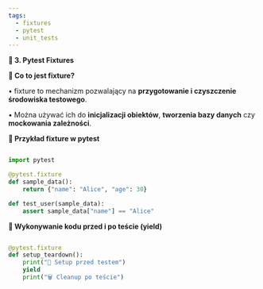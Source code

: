```yaml
---
tags:
  - fixtures
  - pytest
  - unit_tests
---
```


**📝 3. Pytest Fixtures**

**🔹 Co to jest fixture?**

• fixture to mechanizm pozwalający na **przygotowanie i czyszczenie środowiska testowego**.

• Można używać ich do **inicjalizacji obiektów**, **tworzenia bazy danych** czy **mockowania zależności**.

  

**🔹 Przykład fixture w pytest**

```python

import pytest

@pytest.fixture
def sample_data():
    return {"name": "Alice", "age": 30}

def test_user(sample_data):
    assert sample_data["name"] == "Alice"

```

**🔹 Wykonywanie kodu przed i po teście (yield)**


```python

@pytest.fixture
def setup_teardown():
    print("🔧 Setup przed testem")
    yield
    print("🗑 Cleanup po teście")

```

 